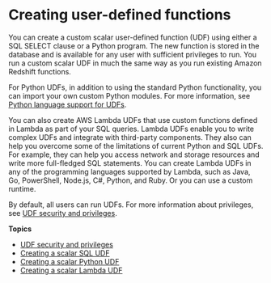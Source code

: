 # Creating user\-defined functions<a name="user-defined-functions"></a>

You can create a custom scalar user\-defined function \(UDF\) using either a SQL SELECT clause or a Python program\. The new function is stored in the database and is available for any user with sufficient privileges to run\. You run a custom scalar UDF in much the same way as you run existing Amazon Redshift functions\. 

For Python UDFs, in addition to using the standard Python functionality, you can import your own custom Python modules\. For more information, see [Python language support for UDFs](udf-python-language-support.md)\.

You can also create AWS Lambda UDFs that use custom functions defined in Lambda as part of your SQL queries\. Lambda UDFs enable you to write complex UDFs and integrate with third\-party components\. They also can help you overcome some of the limitations of current Python and SQL UDFs\. For example, they can help you access network and storage resources and write more full\-fledged SQL statements\. You can create Lambda UDFs in any of the programming languages supported by Lambda, such as Java, Go, PowerShell, Node\.js, C\#, Python, and Ruby\. Or you can use a custom runtime\.

By default, all users can run UDFs\. For more information about privileges, see [UDF security and privileges](udf-security-and-privileges.md)\.

**Topics**
+ [UDF security and privileges](udf-security-and-privileges.md)
+ [Creating a scalar SQL UDF](udf-creating-a-scalar-sql-udf.md)
+ [Creating a scalar Python UDF](udf-creating-a-scalar-udf.md)
+ [Creating a scalar Lambda UDF](udf-creating-a-lambda-sql-udf.md)